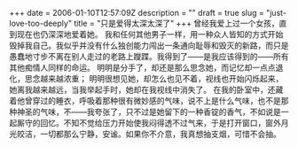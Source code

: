 +++
date = 2006-01-10T12:57:09Z
description = ""
draft = true
slug = "just-love-too-deeply"
title = "只是爱得太深太深了"
+++
曾经我爱上过一个女孩，直到现在也仍深深地爱着她。
我和任何其他男子一样，用一种众人皆知的方式开始毁掉我自己。我似乎并没有什么独创能力闯出一条通向耻辱和毁灭的新路，而只是愚蠢地寸步不离在别人走过的老路上躞蹀。我得到了——是我应该得到的——所有其他痴情人同样的命运。
明明是分手了，却还是那么思念她，而记忆却一点点退化，思念越来越浓重；
明明很想见她，却怎么也见不着，视线也开始闪烁起来，她离我越来越远，当我举起手时，她却在我视线中消失了。
在我的卧室中，还藏着他曾穿过的睡衣，呼吸着那种很有微妙感的气味，说不上是什么气味，也不是那种神圣的气味，不——我夸张了，只不过是她留下的一种香锭的香气，不如说是一起厮守的回忆。不知不觉给压力开始使我闷得透不过气来，于是打开窗口，窗外月光皎洁，一切都那么宁静，安谧。如果你不介意，我真想抽支烟，可惜不会抽。